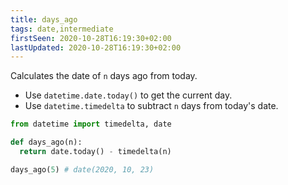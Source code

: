 ```yaml
---
title: days_ago
tags: date,intermediate
firstSeen: 2020-10-28T16:19:30+02:00
lastUpdated: 2020-10-28T16:19:30+02:00
---
```


Calculates the date of `n` days ago from today.

- Use `datetime.date.today()` to get the current day.
- Use `datetime.timedelta` to subtract `n` days from today's date.

```py
from datetime import timedelta, date

def days_ago(n):
  return date.today() - timedelta(n)
```

```py
days_ago(5) # date(2020, 10, 23)
```
